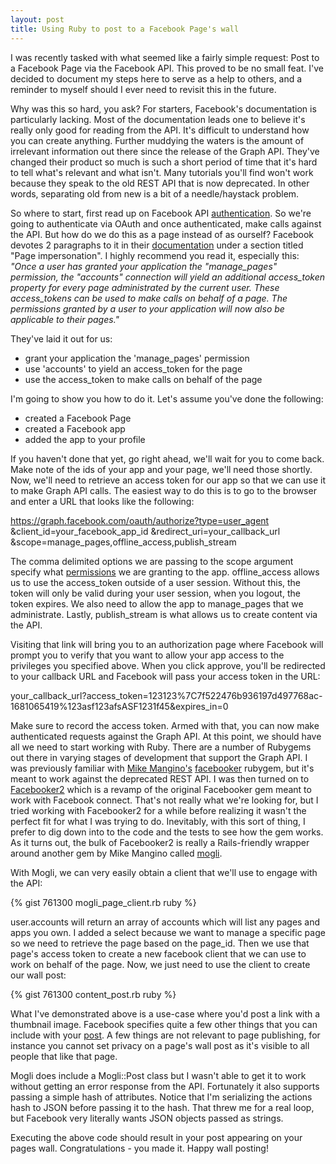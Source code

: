 ```yaml
---
layout: post
title: Using Ruby to post to a Facebook Page's wall
---
```


I was recently tasked with what seemed like a fairly simple request: Post to a Facebook Page via the Facebook API.  This proved to be no small feat.  I've decided to document my steps here to serve as a help to others, and a reminder to myself should I ever need to revisit this in the future.

Why was this so hard, you ask?  For starters, Facebook's documentation is particularly lacking.  Most of the documentation leads one to believe it's really only good for reading from the API.  It's difficult to understand how you can create anything.  Further muddying the waters is the amount of irrelevant information out there since the release of the Graph API.  They've changed their product so much is such a short period of time that it's hard to tell what's relevant and what isn't.  Many tutorials you'll find won't work because they speak to the old REST API that is now deprecated.  In other words, separating old from new is a bit of a needle/haystack problem.

So where to start, first read up on Facebook API [authentication](http://developers.facebook.com/docs/authentication/).  So we're going to authenticate via OAuth and once authenticated, make calls against the API.  But how do we do this as a page instead of as ourself?  Facebook devotes 2 paragraphs to it in their [documentation](http://developers.facebook.com/docs/api) under a section titled "Page impersonation".  I highly recommend you read it, especially this: <em>"Once a user has granted your application the "manage_pages" permission, the "accounts" connection will yield an additional access_token property for every page administrated by the current user. These access_tokens can be used to make calls on behalf of a page. The permissions granted by a user to your application will now also be applicable to their pages."</em>

They've laid it out for us:

* grant your application the 'manage_pages' permission
* use 'accounts' to yield an access_token for the page
* use the access_token to make calls on behalf of the page

I'm going to show you how to do it.  Let's assume you've done the following:

* created a Facebook Page
* created a Facebook app
* added the app to your profile

If you haven't done that yet, go right ahead, we'll wait for you to come back.  Make note of the ids of your app and your page, we'll need those shortly.  Now, we'll need to retrieve an access token for our app so that we can use it to make Graph API calls.  The easiest way to do this is to go to the browser and enter a URL that looks like the following:

https://graph.facebook.com/oauth/authorize?type=user_agent
&client_id=your_facebook_app_id
&redirect_uri=your_callback_url
&scope=manage_pages,offline_access,publish_stream

The comma delimited options we are passing to the scope argument specify what [permissions](http://developers.facebook.com/docs/authentication/permissions) we are granting to the app.  offline_access allows us to use the access_token outside of a user session.  Without this, the token will only be valid during your user session, when you logout, the token expires.  We also need to allow the app to manage_pages that we administrate.  Lastly, publish_stream is what allows us to create content via the API.

Visiting that link will bring you to an authorization page where Facebook will prompt you to verify that you want to allow your app access to the privileges you specified above.  When you click approve, you'll be redirected to your callback URL and Facebook will pass your access token in the URL:

your_callback_url?access_token=123123%7C7f522476b936197d497768ac-1681065419%123asf123afsASF1231f45&expires_in=0

Make sure to record the access token.  Armed with that, you can now make authenticated requests against the Graph API.  At this point, we should have all we need to start working with Ruby.  There are a number of Rubygems out there in varying stages of development that support the Graph API.  I was previously familiar with [Mike Mangino's](http://www.elevatedcode.com/mike-mangino) [facebooker](http://facebooker.rubyforge.org/) rubygem, but it's meant to work against the deprecated REST API.  I was then turned on to [Facebooker2](https://github.com/mmangino/facebooker2) which is a revamp of the original Facebooker gem meant to work with Facebook connect.  That's not really what we're looking for, but I tried working with Facebooker2 for a while before realizing it wasn't the perfect fit for what I was trying to do.  Inevitably, with this sort of thing, I prefer to dig down into to the code and the tests to see how the gem works.  As it turns out, the bulk of Facebooker2 is really a Rails-friendly wrapper around another gem by Mike Mangino called [mogli](https://github.com/mmangino/mogli).

With Mogli, we can very easily obtain a client that we'll use to engage with the API:

{% gist 761300 mogli_page_client.rb ruby %}

user.accounts will return an array of accounts which will list any pages and apps you own.  I added a select because we want to manage a specific page so we need to retrieve the page based on the page_id.  Then we use that page's access token to create a new facebook client that we can use to work on behalf of the page.  Now, we just need to use the client to create our wall post:

{% gist 761300 content_post.rb ruby %}

What I've demonstrated above is a use-case where you'd post a link with a thumbnail image.  Facebook specifies quite a few other things that you can include with your [post](http://developers.facebook.com/docs/reference/api/post).  A few things are not relevant to page publishing, for instance you cannot set privacy on a page's wall post as it's visible to all people that like that page.  

Mogli does include a Mogli::Post class but I wasn't able to get it to work without getting an error response from the API.  Fortunately it also supports passing a simple hash of attributes.  Notice that I'm serializing the actions hash to JSON before passing it to the hash.  That threw me for a real loop, but Facebook very literally wants JSON objects passed as strings.

Executing the above code should result in your post appearing on your pages wall.  Congratulations - you made it.  Happy wall posting!
